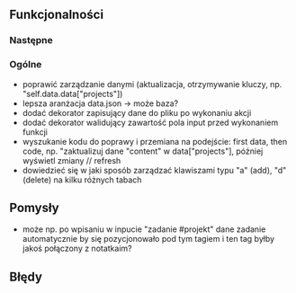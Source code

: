 ## Funkcjonalności

### Następne

### Ogólne
- poprawić zarządzanie danymi (aktualizacja, otrzymywanie kluczy,
np. "self.data.data["projects"])
- lepsza aranżacja data.json -> może baza?
- dodać dekorator zapisujący dane do pliku po wykonaniu akcji
- dodać dekorator walidujący zawartość pola input przed wykonaniem funkcji
- wyszukanie kodu do poprawy i przemiana na podejście: first data, then code,
np. "zaktualizuj dane "content" w data["projects"], później wyświetl zmiany
//  refresh
- dowiedzieć się w jaki sposób zarządzać klawiszami typu "a" (add), "d" (delete)
na kilku różnych tabach

## Pomysły
- może np. po wpisaniu w inpucie "zadanie #projekt" dane zadanie automatycznie
by się pozycjonowało pod tym tagiem i ten tag byłby jakoś połączony z notatkaim?

## Błędy
